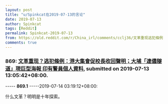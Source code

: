 ```yaml
---
layout: post
title: "u/Spinkcat在2019-07-13的言论"
date: 2019-07-13
author: Spinkcat
tags: [Reddit]
permalink: Spinkcat-2019-07-13
from: https://old.reddit.com/r/China_irl/comments/cclj36/文革重现逃犯條例港大集會促校長收回聲明大埔連儂隧道現巨型海報_印有警員個人資料/
comments: true
---
```


### 869: [文革重现？逃犯條例：港大集會促校長收回聲明；大埔「連儂隧道」現巨型海報 印有警員個人資料](https://old.reddit.com/r/China_irl/comments/cclj36/文革重现逃犯條例港大集會促校長收回聲明大埔連儂隧道現巨型海報_印有警員個人資料/), submitted on 2019-07-13 13:05:42+08:00.

----- __869.1__ -----2019-07-14 03:19:12+08:00:

什么文革？明明是十年探索。

